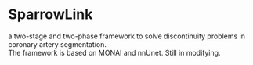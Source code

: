 # SparrowLink
a two-stage and two-phase framework to solve discontinuity problems in coronary artery segmentation.  
The framework is based on MONAI and nnUnet. Still in modifying.
